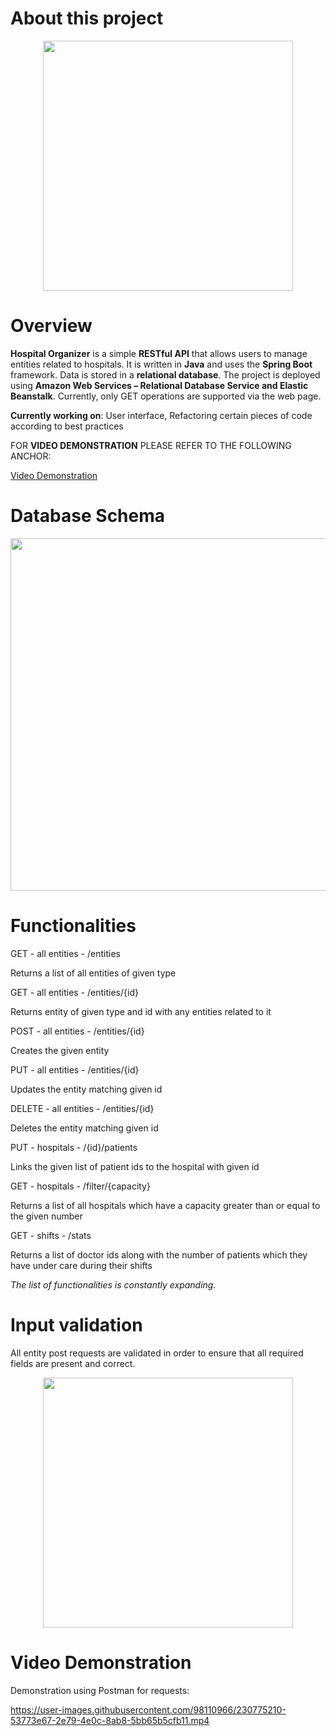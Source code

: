 # About this project

<p align="center">
<img src="https://user-images.githubusercontent.com/98110966/229280997-46e57145-5e21-4026-a8f8-a203fb7fac1e.png" width="400">
</p>

  
# Overview
  
  **Hospital Organizer** is a simple **RESTful API** that allows users to manage entities related to hospitals. It is written in **Java** and uses the **Spring Boot** framework. Data is stored in a **relational database**. The project is deployed using **Amazon Web Services – Relational Database Service and Elastic Beanstalk**. Currently, only GET operations are supported via the web page.
  
  **Currently working on**: User interface, Refactoring certain pieces of code according to best practices
  
  FOR **VIDEO DEMONSTRATION** PLEASE REFER TO THE FOLLOWING ANCHOR:

  [Video Demonstration](#video-demonstration)
  
# Database Schema

<p align="center">
<img width="564" src="https://user-images.githubusercontent.com/98110966/229273117-cc1385b4-0f06-47ed-9f31-6cd722aaf6fc.png">
</p>

# Functionalities

GET - all entities - /entities

Returns a list of all entities of given type

GET - all entities - /entities/{id}

Returns entity of given type and id with any entities related to it

POST - all entities - /entities/{id}

Creates the given entity

PUT - all entities - /entities/{id}

Updates the entity matching given id

DELETE - all entities - /entities/{id}

Deletes the entity matching given id

PUT - hospitals - /{id}/patients

Links the given list of patient ids to the hospital with given id
  
GET - hospitals - /filter/{capacity}

Returns a list of all hospitals which have a capacity greater than or equal to the given number

GET - shifts - /stats

Returns a list of doctor ids along with the number of patients which they have under care during their shifts

*The list of functionalities is constantly expanding.*

# Input validation

All entity post requests are validated in order to ensure that all required fields are present and correct.

<p align="center">
<img src="https://user-images.githubusercontent.com/98110966/230772402-7ebd4eee-d9d0-4484-a61e-f2b05cc31740.png" width="400">
</p>


# Video Demonstration

Demonstration using Postman for requests:

https://user-images.githubusercontent.com/98110966/230775210-53773e67-2e79-4e0c-8ab8-5bb65b5cfb11.mp4


